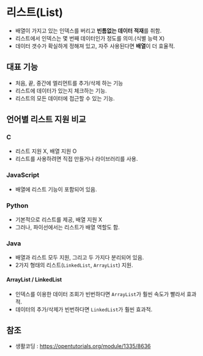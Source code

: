 # 리스트(List)
- 배열이 가지고 있는 인덱스를 버리고 **빈틈없는 데이터 적재**를 취함.
- 리스트에서 인덱스는 몇 번째 데이터인가 정도를 의미.(식별 능력 X)
- 데이터 갯수가 확실하게 정해져 있고, 자주 사용된다면 **배열**이 더 효율적.

## 대표 기능
- 처음, 끝, 중간에 엘리먼트를 추가/삭제 하는 기능
- 리스트에 데이터가 있는지 체크하는 기능.
- 리스트의 모든 데이터에 접근할 수 있는 기능.

## 언어별 리스트 지원 비교

### C
- 리스트 지원 X, 배열 지원 O
- 리스트를 사용하려면 직접 만들거나 라이브러리를 사용.

### JavaScript
- 배열에 리스트 기능이 포함되어 있음.

### Python
- 기본적으로 리스트를 제공, 배열 지원 X
- 그러나, 파이선에서는 리스트가 배열 역할도 함.

### Java
- 배열과 리스트 모두 지원, 그리고 두 가지다 분리되어 있음.
- 2가지 형태의 리스트(`LinkedList`, `ArrayList`) 지원.

#### ArrayList / LinkedList
- 인덱스를 이용한 데이터 조회가 빈번하다면 `ArrayList`가 훨씬 속도가 빨라서 효과적.
- 데이터의 추가/삭제가 빈번하다면 `LinkedList`가 훨씬 효과적.

## 참조
- 생활코딩 : https://opentutorials.org/module/1335/8636

